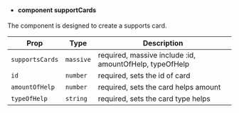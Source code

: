 - #### component supportCards

The component is designed to create a supports card.

| Prop            | Type           | Description                                                    |
| ------------    | -------------- | ---------------------------------------------------------------|
| `supportsCards` | `massive`      | required, massive include :id, amountOfHelp, typeOfHelp                                   |
| `id`            | `number`       | required, sets the id of card                               |
| `amountOfHelp`  | `number`       | required, sets the card helps amount                               |
| `typeOfHelp`    | `string`       | required, sets the card type helps  |
